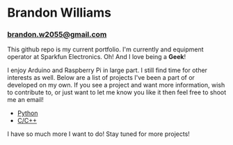 # **Brandon Williams**
### brandon.w2055@gmail.com

This github repo is my current portfolio. I'm currently and equipment operator at Sparkfun Electronics. Oh! And I love being a **Geek**!

I enjoy Arduino and Raspberry Pi in large part. I still find time for other interests as well. Below are a list of projects I've been a part of or developed on my own. If you see a project and want more information, wish to contribute to, or just want to let me know you like it then feel free to shoot me an email!

* [Python](https://github.com/will2055/Simple-Portfolio/blob/master/python/python_projects.md)
* [C/C++](https://github.com/will2055/Simple-Portfolio/blob/master/C%2B%2B/cpp_projects.md)

I have so much more I want to do! Stay tuned for more projects!
